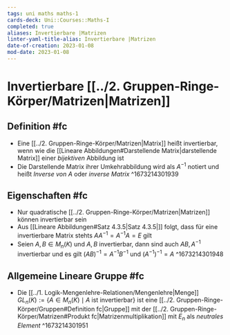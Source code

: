 ```yaml
---
tags: uni maths maths-1
cards-deck: Uni::Courses::Maths-I
completed: true
aliases: Invertierbare |Matrizen
linter-yaml-title-alias: Invertierbare |Matrizen
date-of-creation: 2023-01-08
mod-date: 2023-01-08
---
```


# Invertierbare [[../2. Gruppen-Ringe-Körper/Matrizen|Matrizen]]

## Definition #fc
- Eine [[../2. Gruppen-Ringe-Körper/Matrizen|Matrix]] heißt invertierbar, wenn wie die [[Lineare Abbildungen#Darstellende Matrix|darstellende Matrix]] einer *bijektiven* Abbildung ist
- Die Darstellende Matrix ihrer Umkehrabbildung wird als $A^{-1}$ notiert und heißt *Inverse von A* oder *inverse Matrix*
^1673214301939

## Eigenschaften #fc
 - Nur quadratische [[../2. Gruppen-Ringe-Körper/Matrizen|Matrizen]] können invertierbar sein
- Aus [[Lineare Abbildungen#Satz 4.3.5|Satz 4.3.5|]] folgt, dass für eine invertierbare Matrix stehts $AA^{-1}=A^{-1}A=E$ gilt
- Seien $A,B\in M_n(K)$ und $A,B$ invertierbar, dann sind auch $AB, A^{-1}$ invertierbar und es gilt $(AB)^{-1}=A^{-1}B^{-1}$ und $(A^{-1})^{-1}=A$
^1673214301948

## Allgemeine Lineare Gruppe #fc
- Die [[../1. Logik-Mengenlehre-Relationen/Mengenlehre|Menge]] $GL_n(K):=\{A\in M_n(K)\mid A\text{ ist invertierbar}\}$ ist eine [[../2. Gruppen-Ringe-Körper/Gruppen#Definition fc|Gruppe]] mit der [[../2. Gruppen-Ringe-Körper/Matrizen#Produkt fc|Matrizenmultiplikation]] mit $E_n$ als *neutrales Element*
^1673214301951

